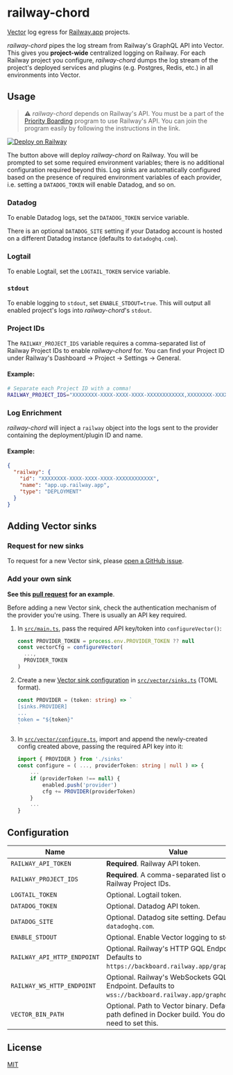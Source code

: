 # railway-chord

[Vector](https://vector.dev/) log egress for [Railway.app](https://railway.app)
projects.

_railway-chord_ pipes the log stream from Railway's GraphQL API into Vector.
This gives you **project-wide** centralized logging on Railway. For each Railway
project you configure, _railway-chord_ dumps the log stream of the project's
deployed services and plugins (e.g. Postgres, Redis, etc.) in all environments
into Vector.

## Usage

> ⚠️  _railway-chord_ depends on Railway's API. You must be a part of the
[Priority Boarding](https://docs.railway.app/reference/priority-boarding)
program to use Railway's API. You can join the program easily by following
the instructions in the link.

[![Deploy on Railway](https://railway.app/button.svg)](https://railway.app/template/t-gnAH?referralCode=EPXG5z)

The button above will deploy _railway-chord_ on Railway. You will be prompted to
set some required environment variables; there is no additional configuration
required beyond this. Log sinks are automatically configured based on the
presence of required environment variables of each provider, i.e. setting a
`DATADOG_TOKEN` will enable Datadog, and so on.

### Datadog

To enable Datadog logs, set the `DATADOG_TOKEN` service variable.

There is an optional `DATADOG_SITE` setting if your Datadog account is hosted
on a different Datadog instance (defaults to `datadoghq.com`).

### Logtail

To enable Logtail, set the `LOGTAIL_TOKEN` service variable.

### `stdout`

To enable logging to `stdout`, set `ENABLE_STDOUT=true`. This will output all
enabled project's logs into _railway-chord_'s `stdout`.

### Project IDs

The `RAILWAY_PROJECT_IDS` variable requires a comma-separated list of Railway
Project IDs to enable _railway-chord_ for. You can find your Project ID under
Railway's Dashboard -> Project -> Settings -> General.

#### Example:
```sh
# Separate each Project ID with a comma!
RAILWAY_PROJECT_IDS="XXXXXXXX-XXXX-XXXX-XXXX-XXXXXXXXXXXX,XXXXXXXX-XXXX-XXXX-XXXX-XXXXXXXXXXXX"
```

### Log Enrichment

_railway-chord_ will inject a `railway` object into the logs sent to the provider
containing the deployment/plugin ID and name.

#### Example:

```json
{
  "railway": {
    "id": "XXXXXXXX-XXXX-XXXX-XXXX-XXXXXXXXXXXX",
    "name": "app.up.railway.app",
    "type": "DEPLOYMENT"
  }
}
```

## Adding Vector sinks

### Request for new sinks

To request for a new Vector sink, please [open a GitHub issue](https://github.com/half0wl/railway-chord/issues/new).

### Add your own sink

**See this [pull request](https://github.com/half0wl/railway-chord/pull/8) for an
example**.

Before adding a new Vector sink, check the authentication mechanism of the
provider you're using. There is usually an API key required.

1. In [`src/main.ts`](src/main.ts), pass the required API key/token into
`configureVector()`:

    ```typescript
    const PROVIDER_TOKEN = process.env.PROVIDER_TOKEN ?? null
    const vectorCfg = configureVector(
      ...,
      PROVIDER_TOKEN
    )
    ```
2. Create a new [Vector sink configuration](https://vector.dev/docs/reference/configuration/sinks/)
in [`src/vector/sinks.ts`](src/vector/sinks.ts) (TOML format).

    ```typescript
    const PROVIDER = (token: string) => `
    [sinks.PROVIDER]
    ...
    token = "${token}"
    `
    ```
3. In [`src/vector/configure.ts`](src/vector/configure.ts), import and append
the newly-created config created above, passing the required API key into it:

    ```typescript
    import { PROVIDER } from './sinks'
    const configure = ( ..., providerToken: string | null ) => {
        ...
        if (providerToken !== null) {
            enabled.push('provider')
            cfg += PROVIDER(providerToken)
        }
        ...
    }
    ```


## Configuration

| Name | Value|
| ----------- | ----------- |
| `RAILWAY_API_TOKEN` | **Required**. Railway API token. |
| `RAILWAY_PROJECT_IDS` | **Required**. A comma-separated list of Railway Project IDs. |
| `LOGTAIL_TOKEN` | Optional. Logtail token. |
| `DATADOG_TOKEN` | Optional. Datadog API token. |
| `DATADOG_SITE` | Optional. Datadog site setting. Defaults to `datadoghq.com`. |
| `ENABLE_STDOUT` | Optional. Enable Vector logging to stdout. |
| `RAILWAY_API_HTTP_ENDPOINT` | Optional. Railway's HTTP GQL Endpoint. Defaults to `https://backboard.railway.app/graphql/v2`. |
| `RAILWAY_WS_HTTP_ENDPOINT` | Optional. Railway's WebSockets GQL Endpoint. Defaults to `wss://backboard.railway.app/graphql/v2`. |
| `VECTOR_BIN_PATH` | Optional. Path to Vector binary. Defaults to path defined in Docker build. You do not need to set this. |

## License

[MIT](LICENSE)
